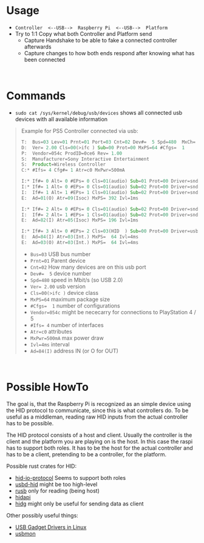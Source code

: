 # Usage

- `Controller  <--USB-->  Raspberry Pi  <--USB-->  Platform`
- Try to 1:1 Copy what both Controller and Platform send
  - Capture Handshake to be able to fake a connected controller afterwards
  - Capture changes to how both ends respond after knowing what has been connected

<br>

# Commands

- `sudo cat /sys/kernel/debug/usb/devices` shows all connected usb devices with all available information
> Example for PS5 Controller connected via usb:
> ```Rust
> T:  Bus=03 Lev=01 Prnt=01 Port=03 Cnt=02 Dev#=  5 Spd=480  MxCh= 0
> D:  Ver= 2.00 Cls=00(>ifc ) Sub=00 Prot=00 MxPS=64 #Cfgs=  1
> P:  Vendor=054c ProdID=0ce6 Rev= 1.00
> S:  Manufacturer=Sony Interactive Entertainment
> S:  Product=Wireless Controller
> C:* #Ifs= 4 Cfg#= 1 Atr=c0 MxPwr=500mA
>
> I:* If#= 0 Alt= 0 #EPs= 0 Cls=01(audio) Sub=01 Prot=00 Driver=snd-usb-audio
> I:* If#= 1 Alt= 0 #EPs= 0 Cls=01(audio) Sub=02 Prot=00 Driver=snd-usb-audio
> I:  If#= 1 Alt= 1 #EPs= 1 Cls=01(audio) Sub=02 Prot=00 Driver=snd-usb-audio
> E:  Ad=01(O) Atr=09(Isoc) MxPS= 392 Ivl=1ms
>
> I:* If#= 2 Alt= 0 #EPs= 0 Cls=01(audio) Sub=02 Prot=00 Driver=snd-usb-audio
> I:  If#= 2 Alt= 1 #EPs= 1 Cls=01(audio) Sub=02 Prot=00 Driver=snd-usb-audio
> E:  Ad=82(I) Atr=05(Isoc) MxPS= 196 Ivl=1ms
>
> I:* If#= 3 Alt= 0 #EPs= 2 Cls=03(HID  ) Sub=00 Prot=00 Driver=usbhid
> E:  Ad=84(I) Atr=03(Int.) MxPS=  64 Ivl=4ms
> E:  Ad=03(O) Atr=03(Int.) MxPS=  64 Ivl=4ms
> ```
> - `Bus=03` USB bus number
> - `Prnt=01` Parent device
> - `Cnt=02` How many devices are on this usb port
> - `Dev#=  5` device number
> - `Spd=480` speed in Mbit/s (so USB 2.0)
> - `Ver= 2.00` usb version
> - `Cls=00(>ifc )` device class
> - `MxPS=64` maximum package size
> - `#Cfgs=  1` number of configurations
> - `Vendor=054c` might be nececarry for connections to PlayStation 4 / 5
> - `#Ifs= 4` number of interfaces
> - `Atr=c0` attributes
> - `MxPwr=500mA` max power draw
> - `Ivl=4ms` interval
> - `Ad=84(I)` address IN (or O for OUT)

<br>

# Possible HowTo
The goal is, that the Raspberry Pi is recognized as an simple device using the HID protocol to communicate, since this is what controllers do.
To be useful as a middleman, reading raw HID inputs from the actual controller has to be possible.

The HID protocol consists of a host and client. Usually the controller is the client and the platform you are playing on is the host. 
In this case the raspi has to support both roles. It has to be the host for the actual controller and has to be a client, pretending to be a controller, for the platform.

Possible rust crates for HID:
- [hid-io-protocol](https://crates.io/crates/hid-io-protocol/0.1.5) Seems to support both roles
- [usbd-hid](https://crates.io/crates/usbd-hid) might be too high-level
- [rusb](https://crates.io/crates/rusb) only for reading (being host)
- [hidapi](https://crates.io/crates/hidapi)
- [hidg](https://lib.rs/crates/hidg) might only be useful for sending data as client

Other possibly useful things:
- [USB Gadget Drivers in Linux](https://www.kernel.org/doc/html/v4.19/driver-api/usb/gadget.html)
- [usbmon](https://docs.kernel.org/usb/usbmon.html)

